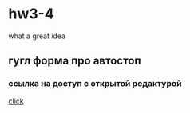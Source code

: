 # hw3-4
what a great idea


## гугл форма про автостоп
### ссылка на доступ с открытой редактурой
[click](https://docs.google.com/forms/d/1-D3aqcCpsN3gBbn10cULoaJpRRAw7qJXmz_ZdTy1JOk/edit?usp=sharing)
